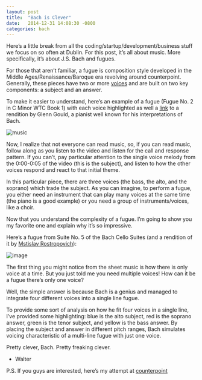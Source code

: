 ```yaml
---
layout: post
title:  "Bach is Clever"
date:   2014-12-31 14:08:30 -0800
categories: bach
---
```

Here’s a little break from all the coding/startup/development/business stuff we focus on so often at Dublin. For this post, it’s all about music. More specifically, it’s about J.S. Bach and fugues.

For those that aren’t familiar, a fugue is composition style developed in the Middle Ages/Renaissance/Baroque era revolving around counterpoint. Generally, these pieces have two or more [voices](http://en.wikipedia.org/wiki/Part_(music)) and are built on two key components: a subject and an answer.

To make it easier to understand, here’s an example of a fugue (Fugue No. 2 in C Minor WTC Book 1) with each voice highlighted as well a [link](http://www.youtube.com/watch?v=hiCbnW5DUBo) to a rendition by Glenn Gould, a pianist well known for his interpretations of Bach.

![music](http://i.imgur.com/8wQUnF5.png)

Now, I realize that not everyone can read music, so, if you can read music, follow along as you listen to the video and listen for the call and response pattern. If you can’t, pay particular attention to the single voice melody from the 0:00-0:05 of the video (this is the subject), and listen to how the other voices respond and react to that initial theme.

In this particular piece, there are three voices (the bass, the alto, and the soprano) which trade the subject. As you can imagine, to perform a fugue, you either need an instrument that can play many voices at the same time (the piano is a good example) or you need a group of instruments/voices, like a choir.

Now that you understand the complexity of a fugue. I’m going to show you my favorite one and explain why it’s so impressive.

Here’s a fugue from Suite No. 5 of the Bach Cello Suites (and a rendition of it by [Mstislav Rostropovich](http://youtu.be/rjSF9hjiMn4?t=3m21s)):

![image](http://i.imgur.com/aXFvTDX.png)

The first thing you might notice from the sheet music is how there is only voice at a time. But you just told me you need multiple voices! How can it be a fugue there’s only one voice?

Well, the simple answer is because Bach is a genius and managed to integrate four different voices into a single line fugue.

To provide some sort of analysis on how he fit four voices in a single line, I’ve provided some highlighting: blue is the alto subject, red is the soprano answer, green is the tenor subject, and yellow is the bass answer. By placing the subject and answer in different pitch ranges, Bach simulates voicing characteristic of a multi-line fugue with just one voice.

Pretty clever, Bach. Pretty freaking clever.

 - Walter

P.S. If you guys are interested, here’s my attempt at [counterpoint](https://soundcloud.com/user9019435/counterpoint)
